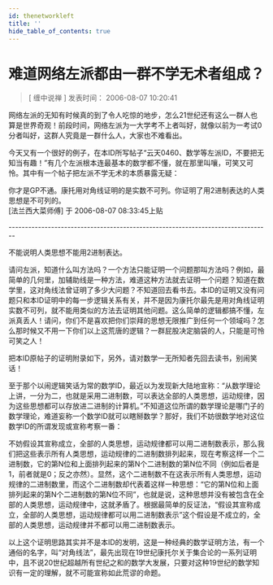 ```yaml
---
id: thenetworkleft
title: ''
hide_table_of_contents: true
---
```


# 难道网络左派都由一群不学无术者组成？

> [ 缠中说禅 ] 发表时间： 2006-08-07 10:20:41 	

网络左派的无知有时候真的到了令人吃惊的地步，怎么21世纪还有这么一群人也算是世界奇观！前段时间，网络左派为一大学考不上者叫好，就像以前为一考试0分者叫好，这群人究竟是一群什么人，大家也不难看出。

今天又有一个很好的例子，在本ID所写帖子“云天0460、数学等左派ID，不要把无知当有趣！”有几个左派根本连最基本的数学都不懂，就在那里叫嚷，可笑又可怜。其中有一个帖子把左派不学无术的本质暴露无疑：

你才是GP不通。康托用对角线证明的是实数不可列。你证明了用2进制表达的人类思想是不可列的。<br/>
[法兰西大菜师傅] 于 2006-08-07 08:33:45上贴

--------------------------------------------------------------------------------<br/>

不能说明人类思想不能用2进制表达。

请问左派，知道什么叫方法吗？一个方法只能证明一个问题那叫方法吗？例如，最简单的几何里，加辅助线是一种方法，难道这种方法就去证明一个问题？知道在数学里，这对角线法曾证明了多少大问题？不知道回去看书去。本ID的证明又没有问题只和本ID证明中的每一步逻辑关系有关，并不是因为康托尔最先是用对角线证明实数不可列，就不能用类似的方法去证明其他问题。这么简单的逻辑都搞不懂，左派真丢人！请问，你们不是喜欢把你们崇拜的思想无限推广到任何一个领域吗？怎么那时候又不用一下你们以上这荒唐的逻辑？一群屁股决定脑袋的人，只能是可怜可笑之人！

把本ID原帖子的证明附录如下，另外，请对数学一无所知者先回去读书，别闹笑话！

至于那个以闹逻辑笑话为常的数学ID，最近以为发现新大陆地宣称：“从数学理论上讲，一分为二，也就是采用二进制数，可以表达全部的人类思想，运动规律，因为这些思想都可以存放进二进制的计算机。”不知道这位所谓的数学理论是哪门子的数学理论，难道妄称一个数学ID就可以瞎掰数学？那好，我们不妨很数学地对这位数学ID的所谓发现或宣称考察一番：

不妨假设其宣称成立，全部的人类思想，运动规律都可以用二进制数表示，那么我们把这些表示所有人类思想，运动规律的二进制数排列起来，现在考察这样一个二进制数，它的第N位和上面排列起来的第N个二进制数的第N位不同（例如后者是1，前者就是0；反之亦然）。显然，这个二进制数不在这表示所有人类思想，运动规律的二进制数里，而这个二进制数却代表着这样一种思想：“它的第N位和上面排列起来的第N个二进制数的第N位不同”，也就是说，这种思想并没有被包含在全部的人类思想，运动规律中，这就矛盾了。根据最简单的反证法，“假设其宣称成立，全部的人类思想，运动规律都可以用二进制数表示”这个假设是不成立的，全部的人类思想，运动规律并不都可以用二进制数表示。

以上这个证明思路其实并不是本ID的发明，这是一种经典的数学证明方法，有一个通俗的名字，叫“对角线法”，最先出现在19世纪康托尔关于集合论的一系列证明中，且不说20世纪超越所有世纪之和的数学大发展，只要对这种19世纪的数学知识有一定的理解，就不可能宣称如此荒谬的命题。